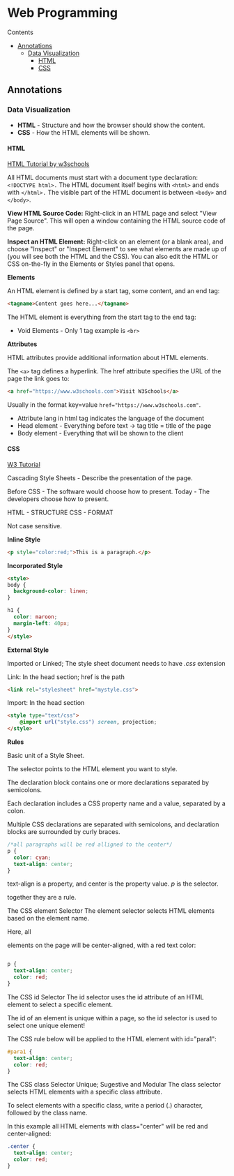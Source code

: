 # Web Programming
Contents
* [Annotations](#Annotations)
	* [Data Visualization](#Data-Visualization)	
		* [HTML](#HTML)
		* [CSS](#CSS)
## Annotations
### Data Visualization

* **HTML** - Structure and how the browser should show the content.
* **CSS** - How the HTML elements will be shown.

#### HTML

[HTML Tutorial by w3schools](https://www.w3schools.com/html)

All HTML documents must start with a document type declaration: `<!DOCTYPE html>.`
The HTML document itself begins with `<html>` and ends with `</html>.`
The visible part of the HTML document is between `<body>` and `</body>`.

**View HTML Source Code:**
Right-click in an HTML page and select "View Page Source". This will open a window containing the HTML source code of the page.

**Inspect an HTML Element:**
Right-click on an element (or a blank area), and choose "Inspect" or "Inspect Element" to see what elements are made up of (you will see both the HTML and the CSS). You can also edit the HTML or CSS on-the-fly in the Elements or Styles panel that opens.

**Elements**

An HTML element is defined by a start tag, some content, and an end tag:

```html
<tagname>Content goes here...</tagname>
```

The HTML element is everything from the start tag to the end tag:

* Void Elements - Only 1 tag example is `<br>`

**Attributes**

HTML attributes provide additional information about HTML elements.

The `<a>` tag defines a hyperlink. The href attribute specifies the URL of the page the link goes to:
```html
<a href="https://www.w3schools.com">Visit W3Schools</a>
```

Usually in the format key=value `href="https://www.w3schools.com"`.

* Attribute lang in html tag indicates the language of the document
* Head element - Everything before text -> tag title = title of the page
* Body element - Everything that will be shown to the client

#### CSS

[W3 Tutorial](https://www.w3schools.com/css/)

Cascading Style Sheets - Describe the presentation of the page. 

Before CSS - The software would	choose how to present.
Today - The developers choose how to present.

HTML - STRUCTURE
CSS - FORMAT

Not case sensitive.

**Inline Style**

```HTML
<p style="color:red;">This is a paragraph.</p>
```

**Incorporated Style**
```HTML
<style>
body {
  background-color: linen;
}

h1 {
  color: maroon;
  margin-left: 40px;
}
</style>
```

**External Style**

Imported or Linked; The style sheet document needs to have *.css* extension

Link:
In the head section; href is the path
```HTML
<link rel="stylesheet" href="mystyle.css">
```

Import:
In the head section

```HTML
<style type="text/css">
	@import url("style.css") screen, projection;
</style>
```

**Rules**

Basic unit of a Style Sheet.

The selector points to the HTML element you want to style.

The declaration block contains one or more declarations separated by semicolons.

Each declaration includes a CSS property name and a value, separated by a colon.

Multiple CSS declarations are separated with semicolons, and declaration blocks are surrounded by curly braces.

```css
/*all paragraphs will be red alligned to the center*/
p {
  color: cyan;
  text-align: center;
}
```
text-align is a property, and center is the property value.
*p* is the selector.

together they are a rule.

The CSS element Selector
The element selector selects HTML elements based on the element name.


Here, all <p> elements on the page will be center-aligned, with a red text color: 
```css

p {
  text-align: center;
  color: red;
}
```

The CSS id Selector
The id selector uses the id attribute of an HTML element to select a specific element.

The id of an element is unique within a page, so the id selector is used to select one unique element!

The CSS rule below will be applied to the HTML element with id="para1": 
```css
#para1 {
  text-align: center;
  color: red;
}
```

The CSS class Selector
Unique; Sugestive and Modular
The class selector selects HTML elements with a specific class attribute.

To select elements with a specific class, write a period (.) character, followed by the class name.

In this example all HTML elements with class="center" will be red and center-aligned: 
```css
.center {
  text-align: center;
  color: red;
}
```